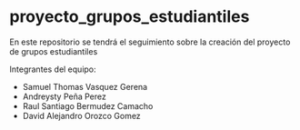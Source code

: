 # proyecto_grupos_estudiantiles
En este repositorio se tendrá el seguimiento sobre la creación del proyecto de grupos estudiantiles

Integrantes del equipo:
- Samuel Thomas Vasquez Gerena
- Andreysty Peña Perez
- Raul Santiago Bermudez Camacho
- David Alejandro Orozco Gomez

